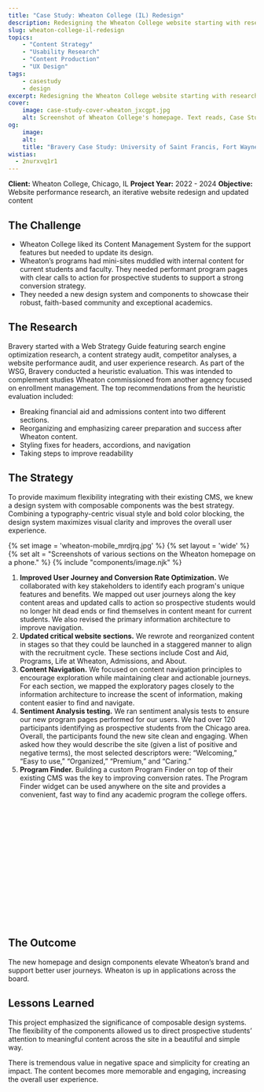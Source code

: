 ```yaml
---
title: "Case Study: Wheaton College (IL) Redesign"
description: Redesigning the Wheaton College website starting with research and strategy.
slug: wheaton-college-il-redesign
topics:
    - "Content Strategy"
    - "Usability Research"
    - "Content Production"
    - "UX Design"
tags:
    - casestudy
    - design
excerpt: Redesigning the Wheaton College website starting with research and strategy.
cover:
    image: case-study-cover-wheaton_jxcgpt.jpg
    alt: Screenshot of Wheaton College's homepage. Text reads, Case Study, Wheaton College (IL).
og:
    image:
    alt:
    title: "Bravery Case Study: University of Saint Francis, Fort Wayne"
wistias:
  - 2nurxvq1r1
---
```


**Client:** Wheaton College, Chicago, IL
**Project Year:** 2022 - 2024
**Objective:** Website performance research, an iterative website redesign and updated content

## The Challenge

* Wheaton College liked its Content Management System for the support features but needed to update its design.
* Wheaton’s programs had mini-sites muddled with internal content for current students and faculty. They needed performant program pages with clear calls to action for prospective students to support a strong conversion strategy.
* They needed a new design system and components to showcase their robust, faith-based community and exceptional academics.

## The Research

Bravery started with a Web Strategy Guide featuring search engine optimization research, a content strategy audit, competitor analyses, a website performance audit, and user experience research. As part of the WSG, Bravery conducted a heuristic evaluation. This was intended to complement studies Wheaton commissioned from another agency focused on enrollment management.  The top recommendations from the heuristic evaluation included:

* Breaking financial aid and admissions content into two different sections.
* Reorganizing and emphasizing career preparation and success after Wheaton content.
* Styling fixes for headers, accordions, and navigation
* Taking steps to improve readability

## The Strategy

To provide maximum flexibility integrating with their existing CMS, we knew a design system with composable components was the best strategy. Combining a typography-centric visual style and bold color blocking, the design system maximizes visual clarity and improves the overall user experience.

{% set image = 'wheaton-mobile_mrdjrq.jpg' %}
{% set layout = 'wide' %}
{% set alt = "Screenshots of various sections on the Wheaton homepage on a phone." %}
{% include "components/image.njk" %}

1. **Improved User Journey and Conversion Rate Optimization.** We collaborated with key stakeholders to identify each program's unique features and benefits. We mapped out user journeys along the key content areas and updated calls to action so prospective students would no longer hit dead ends or find themselves in content meant for current students. We also revised the primary information architecture to improve navigation.
2. **Updated critical website sections.** We rewrote and reorganized content in stages so that they could be launched in a staggered manner to align with the recruitment cycle. These sections include Cost and Aid, Programs, Life at Wheaton, Admissions, and About.
3. **Content Navigation.** We focused on content navigation principles to encourage exploration while maintaining clear and actionable journeys. For each section, we mapped the exploratory pages closely to the information architecture to increase the scent of information, making content easier to find and navigate.
4. **Sentiment Analysis testing.** We ran sentiment analysis tests to ensure our new program pages performed for our users. We had over 120 participants identifying as prospective students from the Chicago area. Overall, the participants found the new site clean and engaging. When asked how they would describe the site (given a list of positive and negative terms), the most selected descriptors were: “Welcoming,” “Easy to use,” “Organized,” “Premium,” and “Caring.”
5. **Program Finder.** Building a custom Program Finder on top of their existing CMS was the key to improving conversion rates. The Program Finder widget can be used anywhere on the site and provides a convenient, fast way to find any academic program the college offers.

<figure data-layout="wide">
      <div class="wistia_responsive_padding" style="aspect-ratio: 16/9;position:relative;"><div class="wistia_responsive_wrapper" style="height:100%;left:0;position:absolute;top:0;width:100%;"><div class="wistia_embed wistia_async_2nurxvq1r1 seo=true videoFoam=true" style="height:100%;position:relative;width:100%"><div class="wistia_swatch" style="height:100%;left:0;opacity:0;overflow:hidden;position:absolute;top:0;transition:opacity 200ms;width:100%;"><img src="https://fast.wistia.com/embed/medias/2nurxvq1r1/swatch" style="filter:blur(5px);height:100%;object-fit:contain;width:100%;" alt="" aria-hidden="true" onload="this.parentNode.style.opacity=1;" /></div></div></div></div>
</figure>

## The Outcome

The new homepage and design components elevate Wheaton’s brand and support better user journeys. Wheaton is up in applications across the board.

## Lessons Learned

This project emphasized the significance of composable design systems. The flexibility of the components allowed us to direct prospective students’ attention to meaningful content across the site in a beautiful and simple way.

There is tremendous value in negative space and simplicity for creating an impact. The content becomes more memorable and engaging, increasing the overall user experience.